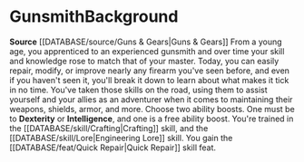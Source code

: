 ﻿---
ability:
- Dexterity
- Intelligence
ability_boost:
- Dexterity
- Intelligence
feat: '[[DATABASE/feat/Quick Repair|Quick Repair]]'
id: '271'
name: Gunsmith
rarity: Common
skill:
- '[[DATABASE/skill/Crafting|Crafting]]'
- Engineering [[DATABASE/skill/Lore|Lore]]
source: '[[DATABASE/source/Guns & Gears|Guns & Gears]]'
subcategory: general
type: Background

---
# Gunsmith<span class="item-type">Background</span>

**Source** [[DATABASE/source/Guns & Gears|Guns & Gears]]
From a young age, you apprenticed to an experienced gunsmith and over time your skill and knowledge rose to match that of your master. Today, you can easily repair, modify, or improve nearly any firearm you've seen before, and even if you haven't seen it, you'll break it down to learn about what makes it tick in no time. You've taken those skills on the road, using them to assist yourself and your allies as an adventurer when it comes to maintaining their weapons, shields, armor, and more.
Choose two ability boosts. One must be to **Dexterity** or **Intelligence**, and one is a free ability boost.
You're trained in the [[DATABASE/skill/Crafting|Crafting]] skill, and the [[DATABASE/skill/Lore|Engineering Lore]] skill. You gain the [[DATABASE/feat/Quick Repair|Quick Repair]] skill feat.